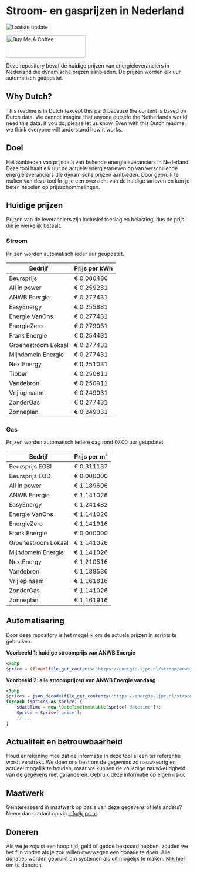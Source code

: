 # Stroom- en gasprijzen in Nederland

![Laatste update](https://img.shields.io/badge/laatste%20update-2024--01--10%2004%3A00%20CET-brightgreen)

<a href="https://www.buymeacoffee.com/Lars-" target="_blank"><img src="https://cdn.buymeacoffee.com/buttons/v2/default-orange.png" alt="Buy Me A Coffee" height="60" style="height: 60px !important;width: 217px !important;" ></a>

Deze repository bevat de huidige prijzen van energieleveranciers in Nederland die dynamische prijzen aanbieden. De prijzen worden elk uur automatisch geüpdatet.

## Why Dutch?

This readme is in Dutch (except this part) because the content is based on Dutch data. We cannot imagine that anyone outside the Netherlands would need this data. If you do, please let us know. Even with this Dutch readme, we think
everyone will understand how it works.

## Doel

Het aanbieden van prijsdata van bekende energieleveranciers in Nederland. Deze tool haalt elk uur de actuele energietarieven op van verschillende energieleveranciers die dynamische prijzen aanbieden. Door gebruik te maken van deze tool
krijg je een overzicht van de huidige tarieven en kun je beter inspelen op prijsschommelingen.

## Huidige prijzen

Prijzen van de leveranciers zijn inclusief toeslag en belasting, dus de prijs die je werkelijk betaalt.

### Stroom

Prijzen worden automatisch ieder uur geüpdatet.

 Bedrijf | Prijs per kWh 
---------|---------------
Beursprijs | € 0,080480
All in power | € 0,259281
ANWB Energie | € 0,277431
EasyEnergy | € 0,255881
Energie VanOns | € 0,277431
EnergieZero | € 0,279031
Frank Energie | € 0,254431
Groenestroom Lokaal | € 0,277431
Mijndomein Energie | € 0,277431
NextEnergy | € 0,251031
Tibber | € 0,250811
Vandebron | € 0,250911
Vrij op naam | € 0,249031
ZonderGas | € 0,277431
Zonneplan | € 0,249031


### Gas

Prijzen worden automatisch iedere dag rond 07.00 uur geüpdatet.

 Bedrijf | Prijs per m³ 
---------|--------------
Beursprijs EGSI | € 0,311137
Beursprijs EOD | € 0,000000
All in power | € 1,189606
ANWB Energie | € 1,141026
EasyEnergy | € 1,241482
Energie VanOns | € 1,141026
EnergieZero | € 1,141916
Frank Energie | € 0,000000
Groenestroom Lokaal | € 1,141026
Mijndomein Energie | € 1,141026
NextEnergy | € 1,210516
Vandebron | € 1,188536
Vrij op naam | € 1,161816
ZonderGas | € 1,141026
Zonneplan | € 1,161916


## Automatisering

Door deze repository is het mogelijk om de actuele prijzen in scripts te gebruiken.

**Voorbeeld 1: huidige stroomprijs van ANWB Energie**

```php
<?php
$price = (float)file_get_contents('https://energie.ljpc.nl/stroom/anwb-energie-nu.txt');

```

**Voorbeeld 2: alle stroomprijzen van ANWB Energie vandaag**

```php
<?php
$prices = json_decode(file_get_contents('https://energie.ljpc.nl/stroom/all-in-power-vandaag.json'),true);
foreach ($prices as $price) {
    $dateTime = new \DateTimeImmutable($price['datetime']);
    $price = $price['price'];
    // ...
}
```

## Actualiteit en betrouwbaarheid

Houd er rekening mee dat de informatie in deze tool alleen ter referentie wordt verstrekt. We doen ons best om de gegevens zo nauwkeurig en actueel mogelijk te houden, maar we kunnen de volledige nauwkeurigheid van de gegevens niet
garanderen. Gebruik deze informatie op eigen risico.

## Maatwerk

Geïnteresseerd in maatwerk op basis van deze gegevens of iets anders? Neem dan contact op
via [info@ljpc.nl](mailto:info@ljpc.nl?subject=Energie%20prijzen).

## Doneren

Als we je zojuist een hoop tijd, geld of gedoe bespaard hebben, zouden we het fijn vinden als je zou willen overwegen een
donatie te doen. Alle donaties worden gebruikt om systemen als dit mogelijk te
maken. [Klik hier](https://www.buymeacoffee.com/Lars-) om te doneren.
